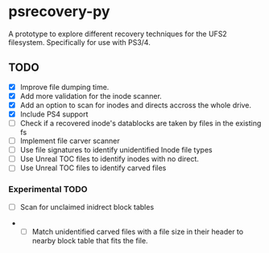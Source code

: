 # psrecovery-py
A prototype to explore different recovery techniques for the UFS2 filesystem. Specifically for use with PS3/4.

## TODO
- [x] Improve file dumping time.
- [x] Add more validation for the inode scanner.
- [x] Add an option to scan for inodes and directs accross the whole drive.
- [x] Include PS4 support
- [ ] Check if a recovered inode's datablocks are taken by files in the existing fs
- [ ] Implement file carver scanner
- [ ] Use file signatures to identify unidentified Inode file types
- [ ] Use Unreal TOC files to identify inodes with no direct.
- [ ] Use Unreal TOC files to identify carved files

### Experimental TODO
- [ ] Scan for unclaimed inidrect block tables
- - [ ] Match unidentified carved files with a file size in their header to nearby block table that fits the file.
